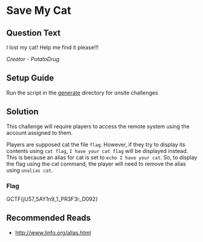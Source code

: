 # Save My Cat

## Question Text
I lost my cat! Help me find it please!!!

*Creator - PotatoDrug*

## Setup Guide
Run the script in the [generate](../generate) directory for onsite challenges

## Solution
This challenge will require players to access the remote system using the account assigned to them.

Players are supposed cat the file `flag`. However, if they try to display its contents using `cat flag`, `I have your cat flag` will be displayed instead.
This is because an alias for cat is set to `echo I have your cat`. 
So, to display the flag using the cat command, the player will need to remove the alias using `unalias cat`.

### Flag
GCTF{jU57_5AY1n9_1_PR3F3r_D092}

## Recommended Reads
* http://www.linfo.org/alias.html

